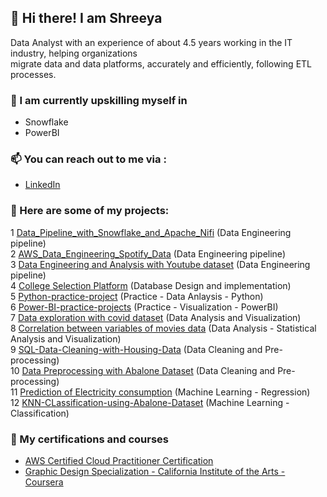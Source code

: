 ## 👋 Hi there! I am Shreeya



Data Analyst with an experience of about 4.5 years working in the IT industry, helping organizations </br>
migrate data and data platforms, accurately and efficiently, following ETL processes.

### 🌱 I am currently upskilling myself in  <br>

- Snowflake <br>
- PowerBI <br>

### 📫 You can reach out to me via : <br>

- [LinkedIn](https://www.linkedin.com/in/shreeyapravinjoshi/)
    

### 🌱 Here are some of my projects: <br>
 

1	[Data_Pipeline_with_Snowflake_and_Apache_Nifi](https://github.com/shreeyajoshi2013/Data_Pipeline_with_Snowflake_and_Apache_Nifi)  (Data Engineering pipeline) <br>
2	[AWS_Data_Engineering_Spotify_Data](https://github.com/shreeyajoshi2013/AWS_Data_Engineering_Spotify_Data) (Data Engineering pipeline) <br>
3	[Data Engineering and Analysis with Youtube dataset](https://github.com/shreeyajoshi2013/AWS_Data_Engineering_YouTube_Data) (Data Engineering pipeline) <br>
4	[College Selection Platform](https://github.com/shreeyajoshi2013/College-Selection-Platform) (Database Design and implementation) <br>
5	[Python-practice-project](https://github.com/shreeyajoshi2013/Python-practice-projects) (Practice - Data Anlaysis - Python) <br>
6	[Power-BI-practice-projects](https://github.com/shreeyajoshi2013/Power-BI-practice-projects) (Practice - Visualization - PowerBI) <br>
7	[Data exploration with covid dataset](https://github.com/shreeyajoshi2013/SQL-Data-Exploration-with-Covid-Data) (Data Analysis and Visualization) <br>
8	[Correlation between variables of movies data](https://github.com/shreeyajoshi2013/Python-Correlation-with-Movies-Data) (Data Analysis - Statistical Analysis and Visualization) <br>
9	[SQL-Data-Cleaning-with-Housing-Data](https://github.com/shreeyajoshi2013/SQL-Data-Cleaning-with-Housing-Data) (Data Cleaning and Pre-processing) <br>
10	[Data Preprocessing with Abalone Dataset](https://github.com/shreeyajoshi2013/Python-Data-Preprocessing-with-Abalone-Data) (Data Cleaning and Pre-processing) <br>
11	[Prediction of Electricity consumption](https://github.com/shreeyajoshi2013/Prediction-of-Electricity-Consumption) (Machine Learning - Regression) <br>
12	[KNN-CLassification-using-Abalone-Dataset](https://github.com/shreeyajoshi2013/KNN-CLassification-using-Abalone-Dataset) (Machine Learning - Classification) <br>

 
### 🌱 My certifications and courses 

- [AWS Certified Cloud Practitioner Certification](https://cp.certmetrics.com/amazon/en/public/verify/credential/d907587eea8344c893032be9a0ce7473) 
- [Graphic Design Specialization - California Institute of the Arts - Coursera](https://coursera.org/share/0df0400bce7f52bddceace914944c243)



<!--
- 🔭 I’m currently working on ...
- 🌱 I’m currently learning ...
- 👯 I’m looking to collaborate on ...
- 🤔 I’m looking for help with ...
- 💬 Ask me about ...
- 📫 How to reach me: ...
- 😄 Pronouns: ...
- ⚡ Fun fact: ...
-->
